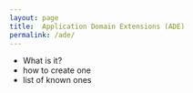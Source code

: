 ```yaml
---
layout: page
title:  Application Domain Extensions (ADE)
permalink: /ade/
---
```


  - What is it?
  - how to create one
  - list of known ones

